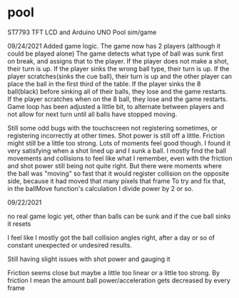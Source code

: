 # pool
  ST7793 TFT LCD and Arduino UNO Pool sim/game

09/24/2021
Added game logic.
  The game now has 2 players (although it could be played alone)
  The game detects what type of ball was sunk first on break, and assigns that to the player.
  If the player does not make a shot, their turn is up.
  If the player sinks the wrong ball type, their turn is up.
  If the player scratches(sinks the cue ball), their turn is up and the other player can place the ball in the first third of the table.
  If the player sinks the 8 ball(black) before sinking all of their balls, they lose and the game restarts.
  If the player scratches when on the 8 ball, they lose and the game restarts.
Game loop has been adjusted a little bit, to alternate between players and not allow for next turn until all balls have stopped moving.

Still some odd bugs with the touchscreen not registering sometimes, or registering incorrectly at other times.
Shot power is still off a little.
Friction might still be a little too strong.
Lots of moments feel good though.
I found it very satisfying when a shot lined up and I sunk a ball.
I mostly find the ball movements and collisions to feel like what I remember, even with the friction and shot power still being not quite right.
But there were moments where the ball was "moving" so fast that it would register collision on the opposite side, because it had moved that many pixels that frame
To try and fix that, in the ballMove function's calculation I divide power by 2 or so.

09/22/2021

no real game logic yet, other than balls can be sunk and if the cue ball sinks it resets

I feel like I mostly got the ball collision angles right, after a day or so of constant unexpected or undesired results.

Still having slight issues with shot power and gauging it

Friction seems close but maybe a little too linear or a little too strong. By friction I mean the amount ball power/acceleration gets decreased by every frame


